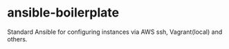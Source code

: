 # ansible-boilerplate
Standard Ansible for configuring instances via AWS ssh, Vagrant(local) and others.
